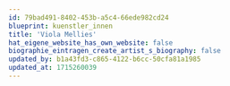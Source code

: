 ```yaml
---
id: 79bad491-8402-453b-a5c4-66ede982cd24
blueprint: kuenstler_innen
title: 'Viola Mellies'
hat_eigene_website_has_own_website: false
biographie_eintragen_create_artist_s_biography: false
updated_by: b1a43fd3-c865-4122-b6cc-50cfa81a1985
updated_at: 1715260039
---
```

